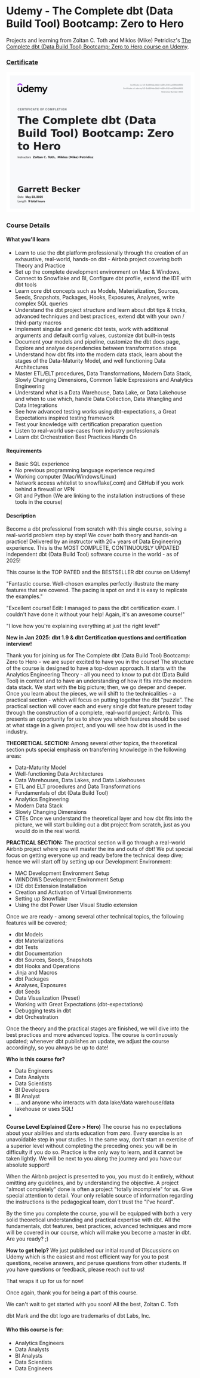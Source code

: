 # Udemy - The Complete dbt (Data Build Tool) Bootcamp: Zero to Hero

Projects and learning from Zoltan C. Toth and Miklos (Mike) Petridisz's [The Complete dbt (Data Build Tool) Bootcamp: Zero to Hero course on Udemy](https://www.udemy.com/course/complete-dbt-data-build-tool-bootcamp-zero-to-hero-learn-dbt/).

### [Certificate](https://www.udemy.com/certificate/UC-5cb904da-2bb2-4d29-a7d3-ea1390eb9932/)

!["Certificate"](./Certificate.jpg)

### Course Details

#### What you'll learn
- Learn to use the dbt platform professionally through the creation of an exhaustive, real-world, hands-on dbt - Airbnb project covering both Theory and Practice
- Set up the complete development environment on Mac & Windows, Connect to Snowflake and BI, Configure dbt profile, extend the IDE with dbt tools
- Learn core dbt concepts such as Models, Materialization, Sources, Seeds, Snapshots, Packages, Hooks, Exposures, Analyses, write complex SQL queries
- Understand the dbt project structure and learn about dbt tips & tricks, advanced techniques and best practices, extend dbt with your own / third-party macros
- Implement singular and generic dbt tests, work with additional arguments and default config values, customize dbt built-in tests
- Document your models and pipeline, customize the dbt docs page, Explore and analyse dependencies between transformation steps
- Understand how dbt fits into the modern data stack, learn about the stages of the Data-Maturity Model, and well functioning Data Architectures
- Master ETL/ELT procedures, Data Transformations, Modern Data Stack, Slowly Changing Dimensions, Common Table Expressions and Analytics Engineering
- Understand what is a Data Warehouse, Data Lake, or Data Lakehouse and when to use which, handle Data Collection, Data Wrangling and Data Integrations
- See how advanced testing works using dbt-expectations, a Great Expectations inspired testing framework
- Test your knowledge with certification preparation question
- Listen to real-world use-cases from industry professionals
- Learn dbt Orchestration Best Practices Hands On

#### Requirements
- Basic SQL experience
- No previous programming language experience required
- Working computer (Mac/Windows/Linux)
- Network access whitelist to snowflake(.com) and GitHub if you work behind a firewall or VPN
- Git and Python (We are linking to the installation instructions of these tools in the course)

#### Description
Become a dbt professional from scratch with this single course, solving a real-world problem step by step! We cover both theory and hands-on practice! Delivered by an instructor with 20+ years of Data Engineering experience. This is the MOST COMPLETE, CONTINUOUSLY UPDATED independent dbt (Data Build Tool) software course in the world - as of 2025!

This course is the TOP RATED and the BESTSELLER dbt course on Udemy!

"Fantastic course. Well-chosen examples perfectly illustrate the many features that are covered. The pacing is spot on and it is easy to replicate the examples."

"Excellent course! Edit: I managed to pass the dbt certification exam. I couldn't have done it without your help! Again, it's an awesome course!"

"I love how you're explaining everything at just the right level!"

**New in Jan 2025: dbt 1.9 & dbt Certification questions and certification interview!**

Thank you for joining us for The Complete dbt (Data Build Tool) Bootcamp: Zero to Hero - we are super excited to have you in the course!
The structure of the course is designed to have a top-down approach. It starts with the Analytics Engineering Theory - all you need to know to put dbt (Data Build Tool) in context and to have an understanding of how it fits into the modern data stack. We start with the big picture; then, we go deeper and deeper. Once you learn about the pieces, we will shift to the technicalities - a practical section - which will focus on putting together the dbt “puzzle”. The practical section will cover each and every single dbt feature present today through the construction of a complete, real-world project; Airbnb. This presents an opportunity for us to show you which features should be used at what stage in a given project, and you will see how dbt is used in the industry.

**THEORETICAL SECTION:**
Among several other topics, the theoretical section puts special emphasis on transferring knowledge in the following areas:
- Data-Maturity Model
- Well-functioning Data Architectures
- Data Warehouses, Data Lakes, and Data Lakehouses
- ETL and ELT procedures and Data Transformations
- Fundamentals of dbt (Data Build Tool)
- Analytics Engineering
- Modern Data Stack
- Slowly Changing Dimensions
- CTEs
Once we understand the theoretical layer and how dbt fits into the picture, we will start building out a dbt project from scratch, just as you would do in the real world.

**PRACTICAL SECTION:**
The practical section will go through a real-world Airbnb project where you will master the ins and outs of dbt! We put special focus on getting everyone up and ready before the technical deep dive; hence we will start off by setting up our Development Environment:
- MAC Development Environment Setup
- WINDOWS Development Environment Setup
- IDE dbt Extension Installation
- Creation and Activation of Virtual Environments
- Setting up Snowflake
- Using the dbt Power User Visual Studio extension

Once we are ready - among several other technical topics, the following features will be covered;
- dbt Models
- dbt Materializations
- dbt Tests
- dbt Documentation
- dbt Sources, Seeds, Snapshots
- dbt Hooks and Operations
- Jinja and Macros
- dbt Packages
- Analyses, Exposures
- dbt Seeds
- Data Visualization (Preset)
- Working with Great Expectations (dbt-expectations)
- Debugging tests in dbt
- dbt Orchestration

Once the theory and the practical stages are finished, we will dive into the best practices and more advanced topics. The course is continuously updated; whenever dbt publishes an update, we adjust the course accordingly, so you always be up to date!

**Who is this course for?**
- Data Engineers
- Data Analysts
- Data Scientists
- BI Developers
- BI Analyst
- ... and anyone who interacts with data lake/data warehouse/data lakehouse or uses SQL!
- 
**Course Level Explained (Zero > Hero)**
The course has no expectations about your abilities and starts education from zero. Every exercise is an unavoidable step in your studies. In the same way, don't start an exercise of a superior level without completing the preceding ones: you will be in difficulty if you do so. Practice is the only way to learn, and it cannot be taken lightly. We will be next to you along the journey and you have our absolute support!

When the Airbnb project is presented to you, you must do it entirely, without omitting any guidelines, and by understanding the objective. A project "almost completely" done is often a project "totally incomplete" for us. Give special attention to detail. Your only reliable source of information regarding the instructions is the pedagogical team, don't trust the "I've heard".

By the time you complete the course, you will be equipped with both a very solid theoretical understanding and practical expertise with dbt. All the fundamentals, dbt features, best practices, advanced techniques and more will be covered in our course, which will make you become a master in dbt. Are you ready? ;)

**How to get help?**
We just published our initial round of Discussions on Udemy which is the easiest and most efficient way for you to post questions, receive answers, and peruse questions from other students. If you have questions or feedback, please reach out to us!

That wraps it up for us for now!

Once again, thank you for being a part of this course.

We can't wait to get started with you soon!
All the best,
Zoltan C. Toth

dbt Mark and the dbt logo are trademarks of dbt Labs, Inc.

#### Who this course is for:
- Analytics Engineers
- Data Analysts
- BI Analysts
- Data Scientists
- Data Engineers